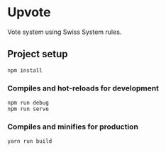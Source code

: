 # Upvote
Vote system using Swiss System rules.

## Project setup
```
npm install
```

### Compiles and hot-reloads for development
```
npm run debug
npm run serve
```

### Compiles and minifies for production
```
yarn run build
```
